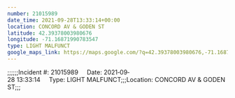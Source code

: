 ```yaml
---
number: 21015989
date_time: 2021-09-28T13:33:14+00:00
location: CONCORD AV & GODEN ST
latitude: 42.39378003980676
longitude: -71.16871990783547
type: LIGHT MALFUNCT
google_maps_link: https://maps.google.com/?q=42.39378003980676,-71.16871990783547
---
```


;;;;;;Incident #: 21015989     Date: 2021‐09‐28 13:33:14     Type: LIGHT MALFUNCT;;;Location: CONCORD AV & GODEN ST;;;
